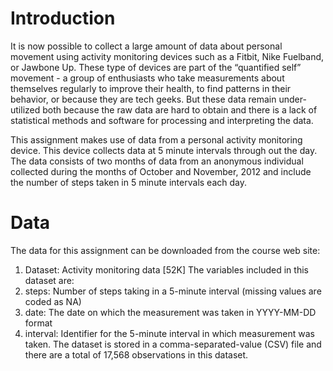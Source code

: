 # Introduction
It is now possible to collect a large amount of data about personal movement using activity monitoring devices such as a Fitbit, Nike Fuelband, or Jawbone Up. These type of devices are part of the “quantified self” movement - a group of enthusiasts who take measurements about themselves regularly to improve their health, to find patterns in their behavior, or because they are tech geeks. But these data remain under-utilized both because the raw data are hard to obtain and there is a lack of statistical methods and software for processing and interpreting the data.

This assignment makes use of data from a personal activity monitoring device. This device collects data at 5 minute intervals through out the day. The data consists of two months of data from an anonymous individual collected during the months of October and November, 2012 and include the number of steps taken in 5 minute intervals each day.

# Data 
The data for this assignment can be downloaded from the course web site:
1. Dataset: Activity monitoring data [52K] 
The variables included in this dataset are:
1. steps: Number of steps taking in a 5-minute interval (missing values are coded as NA) 
2. date: The date on which the measurement was taken in YYYY-MM-DD format 
3. interval: Identifier for the 5-minute interval in which measurement was taken. 
The dataset is stored in a comma-separated-value (CSV) file and there are a total of 17,568 observations in this dataset.
